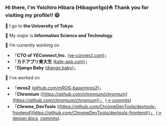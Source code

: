 ### Hi there, I'm Yoichiro Hibara (Hibagon1go)⛵️ Thank you for visiting my profile!! 😆

🏫 I go to __the University of Tokyo__.

🌱 My major is __Information Science and Technology__. 

🔭 I’m currently working on
- 「__CTO of YEConnect,Inc.__ ([ye-connect.com](https://ye-connect.com/))」 
- 「__カテアプリ東大生__ ([kate-app.com](https://kate-app.com))」  
- 「__Django Baby__ ([django.baby](https://django.baby))」

🍰 I've worked on  
- 「__mros2__ ([github.com/mROS-base/mros2](https://github.com/mROS-base/mros2))」 
- 「__Chromium__ ([https://github.com/chromium/chromium](https://github.com/chromium/chromium))」 ([→ commits](https://github.com/chromium/chromium/search?q=yoichiro&type=commits))
- 「__Chrome_DevTools__ ([https://github.com/ChromeDevTools/devtools-frontend](https://github.com/ChromeDevTools/devtools-frontend))」 ([→ design docs](https://docs.google.com/document/d/1SfMy7MMTbSn2C1RkPxnlnQdj9AnZ5-fQdEl0XO1s2ZQ/edit), [commits](https://github.com/ChromeDevTools/devtools-frontend/commit/8b4af3719ccac6f8d7f2e0ace258e1388a0648c3)).
